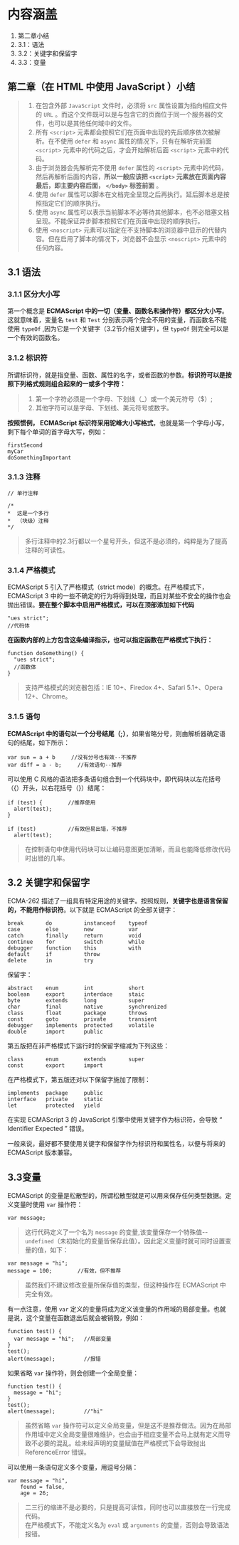 
# 内容涵盖
1. 第二章小结
2. 3.1：语法
3. 3.2：关键字和保留字
4. 3.3：变量

## 第二章（在 HTML 中使用 JavaScript ）小结

> 1. 在包含外部 `JavaScript` 文件时，必须将 `src` 属性设置为指向相应文件的 `URL` 。而这个文件既可以是与包含它的页面位于同一个服务器的文件，也可以是其他任何域中的文件。  
> 2. 所有 `<script>` 元素都会按照它们在页面中出现的先后顺序依次被解析。在不使用 `defer` 和 `async` 属性的情况下，只有在解析完前面 `<script>` 元素中的代码之后，才会开始解析后面 `<script>` 元素中的代码。  
> 3. 由于浏览器会先解析完不使用 `defer` 属性的 `<script>` 元素中的代码，然后再解析后面的内容，**所以一般应该把 `<script>` 元素放在页面内容最后，即主要内容后面， `</body>` 标签前面**  。
> 4. 使用 `defer` 属性可以脚本在文档完全呈现之后再执行。延后脚本总是按照指定它们的顺序执行。  
> 5. 使用 `async` 属性可以表示当前脚本不必等待其他脚本，也不必阻塞文档呈现。不能保证异步脚本按照它们在页面中出现的顺序执行。  
> 6. 使用 `<noscript>` 元素可以指定在不支持脚本的浏览器中显示的代替内容。但在启用了脚本的情况下，浏览器不会显示 `<noscript>` 元素中的任何内容。

<span id="3.1"></span>
## 3.1 语法
### 3.1.1 区分大小写

第一个概念是 **ECMAScript 中的一切（变量、函数名和操作符）都区分大小写**。这就意味着，变量名 `test` 和 `Test` 分别表示两个完全不用的变量，而函数名不能使用 `typeOf` ,因为它是一个关键字（3.2节介绍关键字），但 `typeOf` 则完全可以是一个有效的函数名。

### 3.1.2 标识符
所谓标识符，就是指变量、函数、属性的名字，或者函数的参数。**标识符可以是按照下列格式规则组合起来的一或多个字符：**
> 1. 第一个字符必须是一个字母、下划线（_）或一个美元符号（$）;  
> 2. 其他字符可以是字母、下划线、美元符号或数字。

**按照惯例， ECMAScript 标识符采用驼峰大小写格式**，也就是第一个字母小写，剩下每个单词的首字母大写，例如：
```
firstSecond
myCar
doSomethingImportant
```

### 3.1.3 注释
```
// 单行注释

/*
*  这是一个多行
*  （块级）注释
*/
```
> 多行注释中的2.3行都以一个星号开头，但这不是必须的，纯粹是为了提高注释的可读性。

### 3.1.4 严格模式
ECMAScript 5 引入了严格模式（strict mode）的概念。在严格模式下，ECMAScript 3 中的一些不确定的行为将得到处理，而且对某些不安全的操作也会抛出错误。**要在整个脚本中启用严格模式，可以在顶部添加如下代码**
```
"ues strict";
//代码体
```
**在函数内部的上方包含这条编译指示，也可以指定函数在严格模式下执行：**
```
function doSomething() {
  "ues strict";
  //函数体
}
```
> 支持严格模式的浏览器包括：IE 10+、Firedox 4+、Safari 5.1+、Opera 12+、Chrome。

### 3.1.5 语句
**ECMAScript 中的语句以一个分号结尾（;）**，如果省略分号，则由解析器确定语句的结尾，如下所示：
```
var sun = a + b     //没有分号也有效--不推荐
var diff = a - b;     //有效语句--推荐
```
可以使用 C 风格的语法把多条语句组合到一个代码块中，即代码块以左花括号（{）开头，以右花括号（}）结尾：
```
if (test) {        //推荐使用
  alert(test);
}

if (test)          //有效但易出错，不推荐
  alert(test);
```
> 在控制语句中使用代码块可以让编码意图更加清晰，而且也能降低修改代码时出错的几率。

<span id="3.2"></span>
## 3.2 关键字和保留字
ECMA-262 描述了一组具有特定用途的关键字。按照规则，**关键字也是语言保留的，不能用作标识符**。以下就是 ECMAScript 的全部关键字：

```
break       do          instanceof    typeof
case        else        new           var
catch       finally     return        void
continue    for         switch        while
debugger    function    this          with
default     if          throw
delete      in          try
```
保留字：
```
abstract    enum        int           short
boolean     export      interdace     staic
byte        extends     long          super
char        final       native        synchronized
class       float       package       throws
const       goto        private       transient
debugger    implements  protected     volatile
double      import      public
```
第五版把在非严格模式下运行时的保留字缩减为下列这些：
```
class       enum        extends       super
const       export      import
```
在严格模式下，第五版还对以下保留字施加了限制：
```
implements  package     public
interface   private     static
let         protected   yield
```
在实现 ECMAScript 3 的 JavaScript 引擎中使用关键字作为标识符，会导致 “ Identifier Expected ” 错误。

一般来说，最好都不要使用关键字和保留字作为标识符和属性名，以便与将来的 ECMAScript 版本兼容。

<span id="3.3"></span>
## 3.3变量
ECMAScript 的变量是松散型的，所谓松散型就是可以用来保存任何类型数据。定义变量时使用 `var` 操作符：
```
var message;
```

> 这行代码定义了一个名为 `message` 的变量,该变量保存一个特殊值--`undefined`（未初始化的变量皆保存此值）。因此定义变量时就可同时设置变量的值，如下：

```
var message = "hi";
message = 100;        //有效，但不推荐
```

> 虽然我们不建议修改变量所保存值的类型，但这种操作在 ECMAScript 中完全有效。

有一点注意，使用 `var` 定义的变量将成为定义该变量的作用域的局部变量。也就是说，这个变量在函数退出后就会被销毁，例如：
```
function test() {
  var message = "hi";   //局部变量
}
test();
alert(message);         //报错
```
如果省略 `var` 操作符，则会创建一个全局变量：
```
function test() {
  message = "hi";
}
test();
alert(message);         //"hi"
```
> 虽然省略 `var` 操作符可以定义全局变量，但是这不是推荐做法。因为在局部作用域中定义全局变量很难维护，也会由于相应变量不会马上就有定义而导致不必要的混乱。给未经声明的变量赋值在严格模式下会导致抛出 ReferenceError 错误。

可以使用一条语句定义多个变量，用逗号分隔：
```
var message = "hi",
    found = false,
    age = 26;
```
> 二三行的缩进不是必要的，只是提高可读性，同时也可以直接放在一行完成代码。  
> 在严格模式下，不能定义名为 `eval` 或 `arguments` 的变量，否则会导致语法报错。

